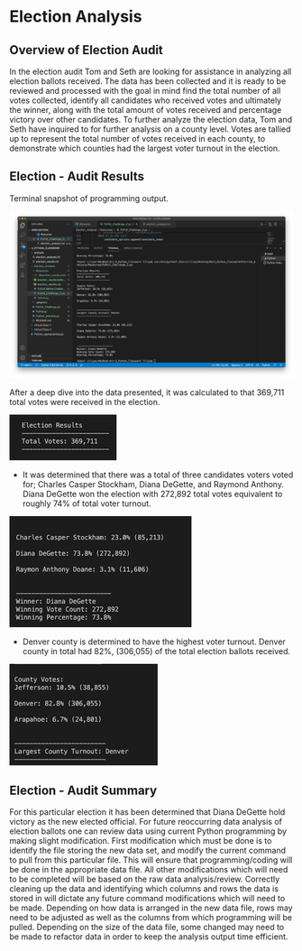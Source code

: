 # Election Analysis

## Overview of Election Audit

In the election audit Tom and Seth are looking for assistance in analyzing all election ballots received. The data has been collected and it is ready to be reviewed and processed with the goal in mind find the total number of all votes collected, identify all candidates who received votes and ultimately the winner, along with the total amount of votes received and percentage victory over other candidates. To further analyze the election data, Tom and Seth have inquired to for further analysis on a county level. Votes are tallied up to represent the total number of votes received in each county, to demonstrate which counties had the largest voter turnout in the election. 


## Election - Audit Results

Terminal snapshot of programming output.

![](https://github.com/LMarty22/Election_Analysis/blob/main/3_Python_Terminal_Screenshot.png)

After a deep dive into the data presented, it was calculated to that 369,711 total votes were received in the election.

![](https://github.com/LMarty22/Election_Analysis/blob/main/Total%20Number%20of%20Votes.png)

 - It was determined that there was a total of three candidates voters voted for; Charles Casper Stockham, Diana DeGette, and Raymond Anthony. Diana DeGette won the election with 272,892 total votes equivalent to roughly 74% of total voter turnout. 

![](https://github.com/LMarty22/Election_Analysis/blob/main/Results%20by%20Candidate.png)

 - Denver county is determined to have the highest voter turnout. Denver county in total had 82%, (306,055) of the total election ballots received. 

![](https://github.com/LMarty22/Election_Analysis/blob/main/Results%20by%20County%20.png)

 
## Election - Audit Summary

For this particular election it has been determined that Diana DeGette hold victory as the new elected official. For future reoccurring data analysis of election ballots one can review data using current Python programming by making slight modification. First modification which must be done is to identify the file storing the new data set, and modify the current command to pull from this particular file. This will ensure that programming/coding will be done in the appropriate data file.  All other modifications which will need to be completed will be based on the raw data analysis/review. Correctly cleaning up the data and identifying which columns and rows the data is stored in will dictate any future command modifications which will need to be made. Depending on how data is arranged in the new data file, rows may need to be adjusted as well as the columns from which programming will be pulled. Depending on the size of the data file, some changed may need to be made to refactor data in order to keep the analysis output time efficient. 
